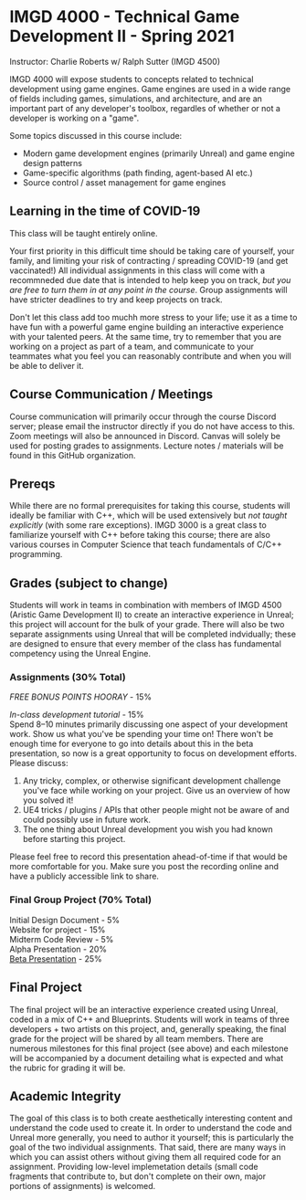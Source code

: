 # IMGD 4000 - Technical Game Development II - Spring 2021

Instructor: Charlie Roberts w/ Ralph Sutter (IMGD 4500)

IMGD 4000 will expose students to concepts related to technical development using game engines. Game engines are used in a wide range of fields including games, simulations, and architecture, and are an important part of any developer's toolbox, regardles of whether or not a developer is working on a "game". 

Some topics discussed in this course include:

- Modern game development engines (primarily Unreal) and game engine design patterns  
- Game-specific algorithms (path finding, agent-based AI etc.)  
- Source control / asset management for game engines  

## Learning in the time of COVID-19
This class will be taught entirely online. 

Your first priority in this difficult time should be taking care of yourself, your family, and limiting your risk of contracting / spreading COVID-19 (and get vaccinated!) All individual assignments in this class will come with a recommneded due date that is intended to help keep you on track, *but you are free to turn them in at any point in the course*. Group assignments will have stricter deadlines to try and keep projects on track.

Don't let this class add too muchh more stress to your life; use it as a time to have fun with a powerful game engine building an interactive experience with your talented peers. At the same time, try to remember that you are working on a project as part of a team, and communicate to your teammates what you feel you can reasonably contribute and when you will be able to deliver it. 

## Course Communication / Meetings
Course communication will primarily occur through the course Discord server; please email the instructor directly if you do not have access to this. Zoom meetings will also be announced in Discord. Canvas will solely be used for posting grades to assignments. Lecture notes / materials will be found in this GitHub organization. 

## Prereqs
While there are no formal prerequisites for taking this course, students will ideally be familiar with C++, which will be used extensively but *not taught explicitly* (with some rare exceptions). IMGD 3000 is a great class to familiarize yourself with C++ before taking this course; there are also various courses in Computer Science that teach fundamentals of C/C++ programming.

## Grades (subject to change)
Students will work in teams in combination with members of IMGD 4500 (Aristic Game Development II) to create an interactive experience in Unreal; this project will account for the bulk of your grade. There will also be two separate assignments using Unreal that will be completed indvidually; these are designed to ensure that every member of the class has fundamental competency using the Unreal Engine.

### Assignments (30% Total)  

*FREE BONUS POINTS HOORAY* - 15%  

*In-class development tutorial* - 15%  
Spend 8–10 minutes primarily discussing one aspect of your development work. Show us what you've be spending your time on! There won't be enough time for everyone to go into details about this in the beta presentation, so now is a great opportunity to focus on development efforts. Please discuss:

1. Any tricky, complex, or otherwise significant development challenge you've face while working on your project. Give us an overview of how you solved it!
2. UE4 tricks / plugins / APIs that other people might not be aware of and could possibly use in future work.
3. The one thing about Unreal development you wish you had known before starting this project.

Please feel free to record this presentation ahead-of-time if that would be more comfortable for you. Make sure you post the recording online and have a publicly accessible link to share.

### Final Group Project (70% Total)
Initial Design Document - 5%  
Website for project - 15%  
Midterm Code Review - 5%  
Alpha Presentation - 20%  
[Beta Presentation](https://github.com/imgd-4000-2021/syllabus_and_notes/blob/main/beta.md) - 25%  

## Final Project
The final project will be an interactive experience created using Unreal, coded in a mix of C++ and Blueprints. Students will work in teams of three developers + two artists on this project, and, generally speaking, the final grade for the project will be shared by all team members. There are numerous milestones for this final project (see above) and each milestone will be accompanied by a document detailing what is expected and what the rubric for grading it will be. 

## Academic Integrity

The goal of this class is to both create aesthetically interesting content and understand the code used to create it. In order to understand the code and Unreal more generally, you need to author it yourself; this is particularly the goal of the two individual assignments. That said, there are many ways in which you can assist others without giving them all required code for an assignment. Providing low-level implemetation details (small code fragments that contribute to, but don't complete on their own, major portions of assignments) is welcomed.
